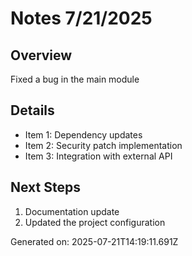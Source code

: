 # Notes 7/21/2025

## Overview
Fixed a bug in the main module

## Details
- Item 1: Dependency updates
- Item 2: Security patch implementation
- Item 3: Integration with external API

## Next Steps
1. Documentation update
2. Updated the project configuration

Generated on: 2025-07-21T14:19:11.691Z
